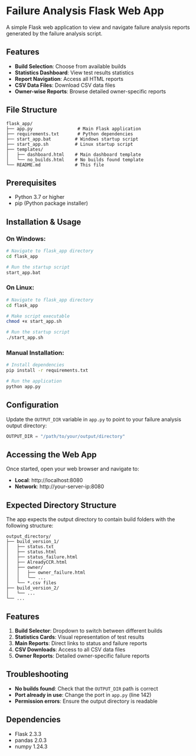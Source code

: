 # Failure Analysis Flask Web App

A simple Flask web application to view and navigate failure analysis reports generated by the failure analysis script.

## Features

- **Build Selection**: Choose from available builds
- **Statistics Dashboard**: View test results statistics
- **Report Navigation**: Access all HTML reports
- **CSV Data Files**: Download CSV data files
- **Owner-wise Reports**: Browse detailed owner-specific reports

## File Structure

```
flask_app/
├── app.py                 # Main Flask application
├── requirements.txt       # Python dependencies
├── start_app.bat         # Windows startup script
├── start_app.sh          # Linux startup script
├── templates/
│   ├── dashboard.html    # Main dashboard template
│   └── no_builds.html    # No builds found template
└── README.md             # This file
```

## Prerequisites

- Python 3.7 or higher
- pip (Python package installer)

## Installation & Usage

### On Windows:
```bash
# Navigate to flask_app directory
cd flask_app

# Run the startup script
start_app.bat
```

### On Linux:
```bash
# Navigate to flask_app directory
cd flask_app

# Make script executable
chmod +x start_app.sh

# Run the startup script
./start_app.sh
```

### Manual Installation:
```bash
# Install dependencies
pip install -r requirements.txt

# Run the application
python app.py
```

## Configuration

Update the `OUTPUT_DIR` variable in `app.py` to point to your failure analysis output directory:

```python
OUTPUT_DIR = "/path/to/your/output/directory"
```

## Accessing the Web App

Once started, open your web browser and navigate to:
- **Local**: http://localhost:8080
- **Network**: http://your-server-ip:8080

## Expected Directory Structure

The app expects the output directory to contain build folders with the following structure:

```
output_directory/
├── build_version_1/
│   ├── status.txt
│   ├── status.html
│   ├── status_failure.html
│   ├── AlreadyCCR.html
│   ├── owner/
│   │   ├── owner_failure.html
│   │   └── ...
│   └── *.csv files
├── build_version_2/
│   └── ...
└── ...
```

## Features

1. **Build Selector**: Dropdown to switch between different builds
2. **Statistics Cards**: Visual representation of test results
3. **Main Reports**: Direct links to status and failure reports
4. **CSV Downloads**: Access to all CSV data files
5. **Owner Reports**: Detailed owner-specific failure reports

## Troubleshooting

- **No builds found**: Check that the `OUTPUT_DIR` path is correct
- **Port already in use**: Change the port in `app.py` (line 142)
- **Permission errors**: Ensure the output directory is readable

## Dependencies

- Flask 2.3.3
- pandas 2.0.3
- numpy 1.24.3 